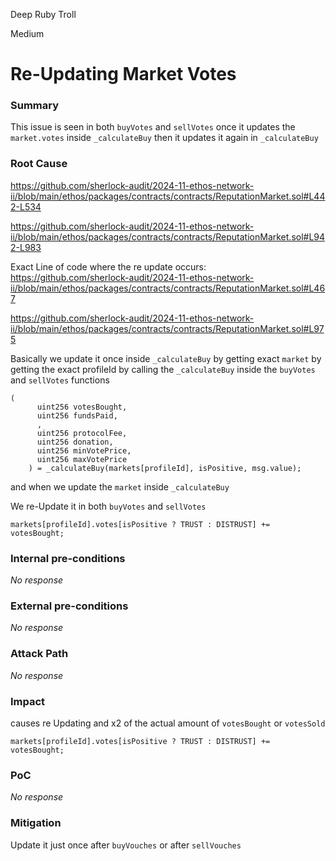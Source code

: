 Deep Ruby Troll

Medium

# Re-Updating Market Votes

### Summary

This issue is seen in both ```buyVotes``` and  ```sellVotes``` once it updates the ```market.votes``` inside ```_calculateBuy``` then it updates it again in ```_calculateBuy```

### Root Cause

https://github.com/sherlock-audit/2024-11-ethos-network-ii/blob/main/ethos/packages/contracts/contracts/ReputationMarket.sol#L442-L534

https://github.com/sherlock-audit/2024-11-ethos-network-ii/blob/main/ethos/packages/contracts/contracts/ReputationMarket.sol#L942-L983


Exact Line of code where the re update occurs:
https://github.com/sherlock-audit/2024-11-ethos-network-ii/blob/main/ethos/packages/contracts/contracts/ReputationMarket.sol#L467

https://github.com/sherlock-audit/2024-11-ethos-network-ii/blob/main/ethos/packages/contracts/contracts/ReputationMarket.sol#L975


Basically we update it once inside ```_calculateBuy``` by getting exact ```market``` by getting the exact profileId  by calling the ```_calculateBuy``` inside the ```buyVotes``` and ```sellVotes``` functions 

```solidity
(
      uint256 votesBought,
      uint256 fundsPaid,
      ,
      uint256 protocolFee,
      uint256 donation,
      uint256 minVotePrice,
      uint256 maxVotePrice
    ) = _calculateBuy(markets[profileId], isPositive, msg.value);
```

and when we update the ```market``` inside ```_calculateBuy```

We re-Update it in both ```buyVotes``` and ```sellVotes```

```solidity
markets[profileId].votes[isPositive ? TRUST : DISTRUST] += votesBought;
```

### Internal pre-conditions

_No response_

### External pre-conditions

_No response_

### Attack Path

_No response_

### Impact

causes re Updating  and x2 of the actual amount of ```votesBought``` or ```votesSold```

```solidity
markets[profileId].votes[isPositive ? TRUST : DISTRUST] += votesBought;
```

### PoC

_No response_

### Mitigation

Update it just once after ```buyVouches``` or after ```sellVouches```